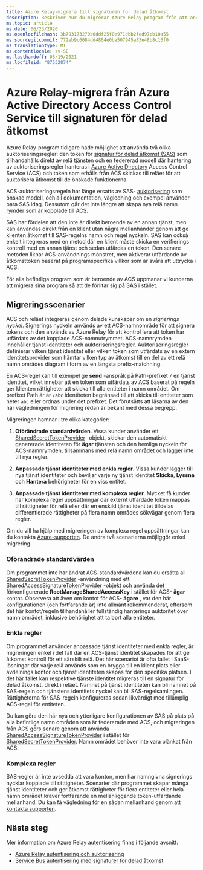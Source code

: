 ```yaml
---
title: Azure Relay-migrera till signaturen för delad åtkomst
description: Beskriver hur du migrerar Azure Relay-program från att använda Azure Active Directory Access Control Service till autentisering med delad åtkomst till signaturer.
ms.topic: article
ms.date: 06/23/2020
ms.openlocfilehash: 3b793173270b0ddf25f0e971dbb2fed97cb10a55
ms.sourcegitcommit: 772eb9c6684dd4864e0ba507945a83e48b8c16f0
ms.translationtype: MT
ms.contentlocale: sv-SE
ms.lasthandoff: 03/19/2021
ms.locfileid: "87532874"
---
```

# <a name="azure-relay---migrate-from-azure-active-directory-access-control-service-to-shared-access-signature-authorization"></a>Azure Relay-migrera från Azure Active Directory Access Control Service till signaturen för delad åtkomst

Azure Relay-program tidigare hade möjlighet att använda två olika auktoriseringsregler: den token för [signatur för delad åtkomst (SAS)](../service-bus-messaging/service-bus-sas.md) som tillhandahålls direkt av relä tjänsten och en federerad modell där hantering av auktoriseringsregler hanteras i [Azure Active Directory](../active-directory/index.yml) Access Control Service (ACS) och token som erhålls från ACS skickas till reläet för att auktorisera åtkomst till de önskade funktionerna.

ACS-auktoriseringsregeln har länge ersatts av SAS- [auktorisering](../service-bus-messaging/service-bus-authentication-and-authorization.md) som önskad modell, och all dokumentation, vägledning och exempel använder bara SAS idag. Dessutom går det inte längre att skapa nya relä namn rymder som är kopplade till ACS.

SAS har fördelen att den inte är direkt beroende av en annan tjänst, men kan användas direkt från en klient utan några mellanhänder genom att ge klienten åtkomst till SAS-regelns namn och regel nyckeln. SAS kan också enkelt integreras med en metod där en klient måste skicka en verifierings kontroll med en annan tjänst och sedan utfärdas en token. Den senare metoden liknar ACS-användnings mönstret, men aktiverar utfärdande av åtkomsttoken baserat på programspecifika villkor som är svåra att uttrycka i ACS.

För alla befintliga program som är beroende av ACS uppmanar vi kunderna att migrera sina program så att de förlitar sig på SAS i stället.

## <a name="migration-scenarios"></a>Migreringsscenarier

ACS och reläet integreras genom delade kunskaper om en *signerings nyckel*. Signerings nyckeln används av ett ACS-namnområde för att signera tokens och den används av Azure Relay för att kontrol lera att token har utfärdats av det kopplade ACS-namnutrymmet. ACS-namnrymden innehåller tjänst identiteter och auktoriseringsregler. Auktoriseringsregler definierar vilken tjänst identitet eller vilken token som utfärdats av en extern identitetsprovider som hämtar vilken typ av åtkomst till en del av ett relä namn områdes diagram i form av en längsta prefix-matchning.

En ACS-regel kan till exempel ge **send** -anspråk på Path-prefixet `/` en tjänst identitet, vilket innebär att en token som utfärdats av ACS baserat på regeln ger klienten rättigheter att skicka till alla entiteter i namn området. Om prefixet Path är är `/abc` identiteten begränsad till att skicka till entiteter som heter `abc` eller ordnas under det prefixet. Det förutsätts att läsarna av den här vägledningen för migrering redan är bekant med dessa begrepp.

Migreringen hamnar i tre olika kategorier:

1.  **Oförändrade standardvärden**. Vissa kunder använder ett [SharedSecretTokenProvider](/dotnet/api/microsoft.servicebus.sharedsecrettokenprovider) -objekt, skickar den automatiskt genererade identiteten för **ägar** tjänsten och den hemliga nyckeln för ACS-namnrymden, tillsammans med relä namn området och lägger inte till nya regler.

2.  **Anpassade tjänst identiteter med enkla regler**. Vissa kunder lägger till nya tjänst identiteter och beviljar varje ny tjänst identitet **Skicka**, **Lyssna** och **Hantera** behörigheter för en viss entitet.

3.  **Anpassade tjänst identiteter med komplexa regler**. Mycket få kunder har komplexa regel uppsättningar där externt utfärdade token mappas till rättigheter för relä eller där en enskild tjänst identitet tilldelas differentierade rättigheter på flera namn områdes sökvägar genom flera regler.

Om du vill ha hjälp med migreringen av komplexa regel uppsättningar kan du kontakta [Azure-supporten](https://azure.microsoft.com/support/options/). De andra två scenarierna möjliggör enkel migrering.

### <a name="unchanged-defaults"></a>Oförändrade standardvärden

Om programmet inte har ändrat ACS-standardvärdena kan du ersätta all [SharedSecretTokenProvider](/dotnet/api/microsoft.servicebus.sharedsecrettokenprovider) -användning med ett [SharedAccessSignatureTokenProvider](/dotnet/api/microsoft.servicebus.sharedaccesssignaturetokenprovider) -objekt och använda det förkonfigurerade **RootManageSharedAccessKey** i stället för ACS- **ägar** kontot. Observera att även om kontot för ACS- **ägare** , var den här konfigurationen (och fortfarande är) inte allmänt rekommenderat, eftersom det här kontot/regeln tillhandahåller fullständig hanterings auktoritet över namn området, inklusive behörighet att ta bort alla entiteter.

### <a name="simple-rules"></a>Enkla regler

Om programmet använder anpassade tjänst identiteter med enkla regler, är migreringen enkel i det fall där en ACS-tjänst identitet skapades för att ge åtkomst kontroll för ett särskilt relä. Det här scenariot är ofta fallet i SaaS-lösningar där varje relä används som en brygga till en klient plats eller avdelnings kontor och tjänst identiteten skapas för den specifika platsen. I det här fallet kan respektive tjänste identitet migreras till en signatur för delad åtkomst, direkt i reläet. Namnet på tjänst identiteten kan bli namnet på SAS-regeln och tjänstens identitets nyckel kan bli SAS-regelsamlingen. Rättigheterna för SAS-regeln konfigureras sedan likvärdigt med tillämplig ACS-regel för entiteten.

Du kan göra den här nya och ytterligare konfigurationen av SAS på plats på alla befintliga namn områden som är federerade med ACS, och migreringen från ACS görs senare genom att använda [SharedAccessSignatureTokenProvider](/dotnet/api/microsoft.servicebus.sharedaccesssignaturetokenprovider) i stället för [SharedSecretTokenProvider](/dotnet/api/microsoft.servicebus.sharedsecrettokenprovider). Namn området behöver inte vara olänkat från ACS.

### <a name="complex-rules"></a>Komplexa regler

SAS-regler är inte avsedda att vara konton, men har namngivna signerings nycklar kopplade till rättigheter. Scenarier där programmet skapar många tjänst identiteter och ger åtkomst rättigheter för flera entiteter eller hela namn området kräver fortfarande en mellanliggande token-utfärdande mellanhand. Du kan få vägledning för en sådan mellanhand genom att [kontakta supporten](https://azure.microsoft.com/support/options/).

## <a name="next-steps"></a>Nästa steg

Mer information om Azure Relay autentisering finns i följande avsnitt:

* [Azure Relay autentisering och auktorisering](relay-authentication-and-authorization.md)
* [Service Bus autentisering med signaturer för delad åtkomst](../service-bus-messaging/service-bus-sas.md)
